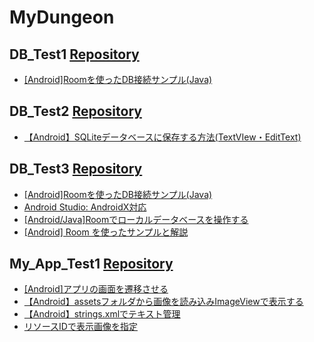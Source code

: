 # MyDungeon

## DB_Test1 [Repository](https://github.com/Nave-wata/MyDungeon/tree/main/DB_Test1)

- [[Android]Roomを使ったDB接続サンプル(Java)](http://tech-fill.net/android-room-sample/)

## DB_Test2 [Repository](https://github.com/Nave-wata/MyDungeon/tree/main/DB_Test2)

- [【Android】SQLiteデータベースに保存する方法(TextVIew・EditText)](https://www.ma-chanblog.com/2021/01/android-db-text.html)

## DB_Test3 [Repository](https://github.com/Nave-wata/MyDungeon/tree/main/DB_Test3)

- [[Android]Roomを使ったDB接続サンプル(Java)](http://tech-fill.net/android-room-sample/)
- [Android Studio: AndroidX対応](http://mechsys.tec.u-ryukyu.ac.jp/~oshiro/SiteList/2020/07/09/67416/)
- [[Android/Java]Roomでローカルデータベースを操作する](https://qiita.com/b_a_a_d_o/items/45bda89f49bf163144af)
- [[Android] Room を使ったサンプルと解説](https://qiita.com/kaleidot725/items/34f29efaeb6d836e010e)

## My_App_Test1 [Repository](https://github.com/Nave-wata/MyDungeon/tree/main/My_App_Test1)

- [[Android]アプリの画面を遷移させる](https://akira-watson.com/android/activity-1.html)
- [【Android】assetsフォルダから画像を読み込みImageViewで表示する](https://qiita.com/cv_carnavi/items/a019095999e815acbcea)
- [【Android】strings.xmlでテキスト管理](https://www.ahiru-sewingstore.com/entry/2017/11/23/230007)
- [リソースIDで表示画像を指定](https://www.javadrive.jp/android/imagebutton/index3.html)
